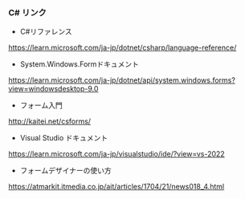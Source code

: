 ### C# リンク

- C#リファレンス

https://learn.microsoft.com/ja-jp/dotnet/csharp/language-reference/

- System.Windows.Formドキュメント

https://learn.microsoft.com/ja-jp/dotnet/api/system.windows.forms?view=windowsdesktop-9.0

- フォーム入門

http://kaitei.net/csforms/

- Visual Studio ドキュメント

https://learn.microsoft.com/ja-jp/visualstudio/ide/?view=vs-2022

- フォームデザイナーの使い方

https://atmarkit.itmedia.co.jp/ait/articles/1704/21/news018_4.html
